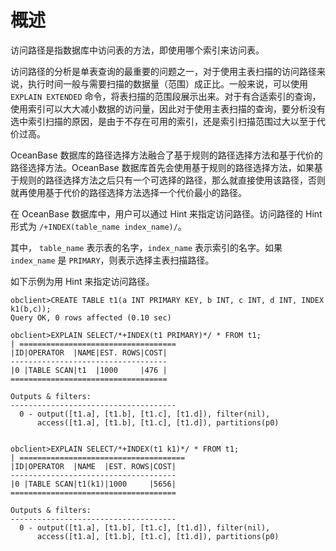 概述 
=======================

访问路径是指数据库中访问表的方法，即使用哪个索引来访问表。

访问路径的分析是单表查询的最重要的问题之一，对于使用主表扫描的访问路径来说，执行时间一般与需要扫描的数据量（范围）成正比。一般来说，可以使用 `EXPLAIN EXTENDED` 命令，将表扫描的范围段展示出来。对于有合适索引的查询，使用索引可以大大减小数据的访问量，因此对于使用主表扫描的查询，要分析没有选中索引扫描的原因，是由于不存在可用的索引，还是索引扫描范围过大以至于代价过高。

OceanBase 数据库的路径选择方法融合了基于规则的路径选择方法和基于代价的路径选择方法。OceanBase 数据库首先会使用基于规则的路径选择方法，如果基于规则的路径选择方法之后只有一个可选择的路径，那么就直接使用该路径，否则就再使用基于代价的路径选择方法选择一个代价最小的路径。

在 OceanBase 数据库中，用户可以通过 Hint 来指定访问路径。访问路径的 Hint 形式为 `/+INDEX(table_name index_name)/`。

其中， `table_name` 表示表的名字，`index_name` 表示索引的名字。如果 `index_name` 是 `PRIMARY`，则表示选择主表扫描路径。

如下示例为用 Hint 来指定访问路径。

    obclient>CREATE TABLE t1(a INT PRIMARY KEY, b INT, c INT, d INT, INDEX k1(b,c));
    Query OK, 0 rows affected (0.10 sec)
    
    obclient>EXPLAIN SELECT/*+INDEX(t1 PRIMARY)*/ * FROM t1;
    | ===================================
    |ID|OPERATOR  |NAME|EST. ROWS|COST|
    -----------------------------------
    |0 |TABLE SCAN|t1  |1000     |476 |
    ===================================
    
    Outputs & filters:
    -------------------------------------
      0 - output([t1.a], [t1.b], [t1.c], [t1.d]), filter(nil),
          access([t1.a], [t1.b], [t1.c], [t1.d]), partitions(p0)
    
    
    obclient>EXPLAIN SELECT/*+INDEX(t1 k1)*/ * FROM t1;
    | =====================================
    |ID|OPERATOR  |NAME  |EST. ROWS|COST|
    -------------------------------------
    |0 |TABLE SCAN|t1(k1)|1000     |5656|
    =====================================
    
    Outputs & filters:
    -------------------------------------
      0 - output([t1.a], [t1.b], [t1.c], [t1.d]), filter(nil),
          access([t1.a], [t1.b], [t1.c], [t1.d]), partitions(p0)



